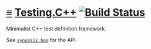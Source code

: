 # [≡](#contents) [Testing.C++](#) [![Build Status](https://travis-ci.org/per-framework/testing.cpp.svg?branch=v1)](https://travis-ci.org/per-framework/testing.cpp)

Minimalist C++ test definition framework.

See [`synopsis.hpp`](provides/include/testing_v1/synopsis.hpp) for the API.
